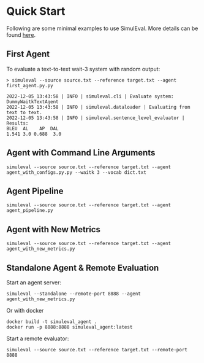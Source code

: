 # Quick Start
Following are some minimal examples to use SimulEval. More details can be found [here](https://simuleval.readthedocs.io/en/v1.1.0/quick_start.html).

## First Agent
To evaluate a text-to-text wait-3 system with random output:

```
> simuleval --source source.txt --reference target.txt --agent first_agent.py.py

2022-12-05 13:43:58 | INFO | simuleval.cli | Evaluate system: DummyWaitkTextAgent
2022-12-05 13:43:58 | INFO | simuleval.dataloader | Evaluating from text to text.
2022-12-05 13:43:58 | INFO | simuleval.sentence_level_evaluator | Results:
BLEU  AL    AP  DAL
1.541 3.0 0.688  3.0

```

## Agent with Command Line Arguments
```
simuleval --source source.txt --reference target.txt --agent agent_with_configs.py.py --waitk 3 --vocab dict.txt
```

## Agent Pipeline
```
simuleval --source source.txt --reference target.txt --agent agent_pipeline.py
```

## Agent with New Metrics
```
simuleval --source source.txt --reference target.txt --agent agent_with_new_metrics.py
```

## Standalone Agent & Remote Evaluation
Start an agent server:
```
simuleval --standalone --remote-port 8888 --agent agent_with_new_metrics.py
```
Or with docker
```
docker build -t simuleval_agent .
docker run -p 8888:8888 simuleval_agent:latest
```

Start a remote evaluator:
```
simuleval --source source.txt --reference target.txt --remote-port 8888
```


